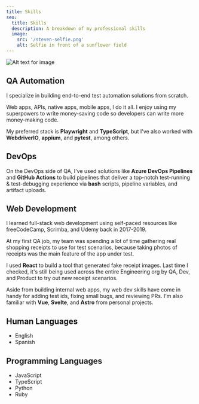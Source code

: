 ```yaml
---
title: Skills
seo:
  title: Skills
  description: A breakdown of my professional skills
  image:
    src: '/steven-selfie.png'
    alt: Selfie in front of a sunflower field
---
```


![Alt text for image](/wizard.jpeg)

## QA Automation

I specialize in building end-to-end test automation solutions from scratch.

Web apps, APIs, native apps, mobile apps, I do it all. I enjoy using my superpowers to write money-saving code so developers can write more money-making code.

My preferred stack is **Playwright** and **TypeScript**, but I've also worked with **WebdriverIO**, **appium**, and **pytest**, among others.

## DevOps

On the DevOps side of QA, I've used solutions like **Azure DevOps Pipelines** and **GitHub Actions** to build pipelines that deliver a top-notch test-running & test-debugging experience via **bash** scripts, pipeline variables, and artifact uploads.

## Web Development

I learned full-stack web development using self-paced resources like freeCodeCamp, Scrimba, and Udemy back in 2017-2019.

At my first QA job, my team was spending a lot of time gathering real shopping receipts to use for test scenarios, because taking photos of receipts was the main feature of the app under test.

I used **React** to build a tool that generated fake receipt images. Last time I checked, it's still being used across the entire Engineering org by QA, Dev, and Product to try out new receipt scenarios.

Aside from building internal web apps, my web dev skills have come in handy for adding test ids, fixing small bugs, and reviewing PRs. I'm also familiar with **Vue**, **Svelte**, and **Astro** from personal projects.

## Human Languages

- English
- Spanish

## Programming Languages

- JavaScript
- TypeScript
- Python
- Ruby
